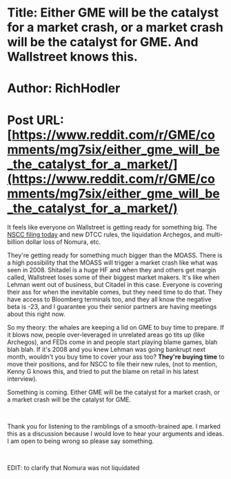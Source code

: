 # Title: Either GME will be the catalyst for a market crash, or a market crash will be the catalyst for GME. And Wallstreet knows this.
# Author: RichHodler
# Post URL: [https://www.reddit.com/r/GME/comments/mg7six/either_gme_will_be_the_catalyst_for_a_market/](https://www.reddit.com/r/GME/comments/mg7six/either_gme_will_be_the_catalyst_for_a_market/)


It feels like everyone on Wallstreet is getting ready for something big. The [NSCC filing today](https://www.reddit.com/r/GME/comments/mg4o2q/nscc_filing_today_this_is_actually_insane/) and new DTCC rules, the liquidation Archegos, and multi-billion dollar loss of Nomura, etc.

They're getting ready for something much bigger than the MOASS. There is a high possibility that the MOASS will trigger a market crash like what was seen in 2008. Shitadel is a huge HF and when they and others get margin called, Wallstreet loses some of their biggest market makers. It's like when Lehman went out of business, but Citadel in this case. Everyone is covering their ass for when the inevitable comes, but they need time to do that. They have access to Bloomberg terminals too, and they all know the negative beta is -23, and I guarantee you their senior partners are having meetings about this right now.

So my theory: the whales are keeping a lid on GME to buy time to prepare. If it blows now, people over-leveraged in unrelated areas go tits up (like Archegos), and FEDs come in and people start playing blame games, blah blah blah. If it's 2008 and you knew Lehman was going bankrupt next month, wouldn't you buy time to cover your ass too? **They're buying time** to move their positions, and for NSCC to file their new rules, (not to mention, Kenny G knows this, and tried to put the blame on retail in his latest interview).

Something is coming. Either GME will be the catalyst for a market crash, or a market crash will be the catalyst for GME.

&#x200B;

Thank you for listening to the ramblings of a smooth-brained ape. I marked this as a discussion because I would love to hear your arguments and ideas. I am open to being wrong so please say something.

&#x200B;

EDIT: to clarify that Nomura was not liquidated